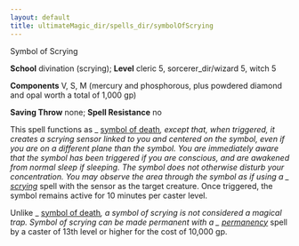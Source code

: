 ```yaml
---
layout: default
title: ultimateMagic_dir/spells_dir/symbolOfScrying
---
```

Symbol of Scrying

**School** divination (scrying); **Level** cleric 5, sorcerer_dir/wizard 5, witch 5

**Components** V, S, M (mercury and phosphorous, plus powdered diamond and opal worth a total of 1,000 gp)

**Saving Throw** none; **Spell Resistance** no

This spell functions as _ [symbol of death](spells_dir/symbolOfDeath#_symbol-of-death)_, except that, when triggered, it creates a scrying sensor linked to you and centered on the symbol, even if you are on a different plane than the symbol. You are immediately aware that the symbol has been triggered if you are conscious, and are awakened from normal sleep if sleeping. The symbol does not otherwise disturb your concentration. You may observe the area through the symbol as if using a _ [scrying](spells_dir/scrying#_scrying)_ spell with the sensor as the target creature. Once triggered, the symbol remains active for 10 minutes per caster level.

Unlike _ [symbol of death](spells_dir/symbolOfDeath#_symbol-of-death)_, a _symbol of scrying_ is not considered a magical trap. _Symbol of scrying_ can be made permanent with a _ [permanency](spells_dir/permanency#_permanency)_ spell by a caster of 13th level or higher for the cost of 10,000 gp.

